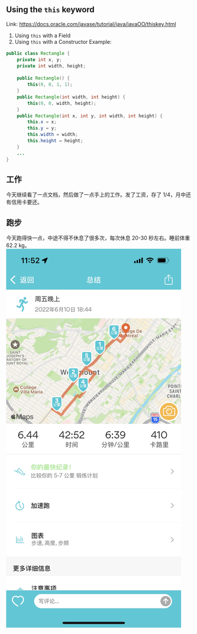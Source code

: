 ## Using the `this` keyword

Link: https://docs.oracle.com/javase/tutorial/java/javaOO/thiskey.html

1. Using `this` with a Field
2. Using `this` with a Constructor
   Example:

```java
public class Rectangle {
    private int x, y;
    private int width, height;

    public Rectangle() {
        this(0, 0, 1, 1);
    }
    public Rectangle(int width, int height) {
        this(0, 0, width, height);
    }
    public Rectangle(int x, int y, int width, int height) {
        this.x = x;
        this.y = y;
        this.width = width;
        this.height = height;
    }
    ...
}
```

## 工作

今天继续看了一点文档，然后做了一点手上的工作。发了工资，存了 1/4，月中还有信用卡要还。

## 跑步

今天跑得快一点，中途不得不休息了很多次，每次休息 20-30 秒左右。睡前体重 62.2 kg。
![image](./0610.jpeg)
